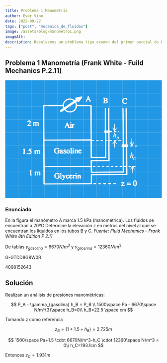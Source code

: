 ```yaml
---
title: Problema 1 Manometría
author: Ever Vino
date: 2022-09-22
tags: ["post", "mecanica_de_fluidos"]
image: /assets/blog/manometro1.png
imageAlt: 
description: Resolvemos un problema tipo examen del primer parcial de Operaciones Unitarias 1
---
```


## Problema 1 Manometría (Frank White - Fuild Mechanics P.2.11)

![manometro](../../assets/blog/manometro3.png)

### Enunciado

En la figura el manómetro A marca 1.5 kPa (manométrica). Los fluidos se encuentran a 20ºC Determine la elevación $z$ en metros del nivel al que se encuentran los líquidos en los tubos B y C. _Fuente: Fluid Mechanics - Frank White 8th Edition P 2.11_

De tablas $\gamma_{gasolina} = 6670 N/m^{3}$ y $\gamma_{glicerina}= 12360 N/m^{3}$

G-GTDD8G8W0R

4098152643

## Solución

Realizan un análisis de presiones manométricas:

$$
P_A - \gamma_{gasolina} h_B = P_B \\
1500\space Pa - 6670\space N/m^{3}\space h_B=0\\
h_B=22.5 \space cm
$$

Tomando z como referencia

$$
z_B = (1+1.5 +h_B) = 2.725 m
$$

$$
1500\space Pa+1.5 \cdot 6670N/m^3-h_C \cdot 12360\space N/m^3 = 0\\
h_C=193.1cm
$$

Entonces $z_C=1.931m$
